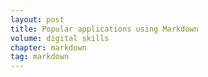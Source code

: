 ```yaml
---
layout: post
title: Popular applications using Markdown
volume: digital skills
chapter: markdown
tag: markdown
---
```

